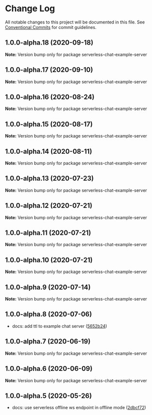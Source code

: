 # Change Log

All notable changes to this project will be documented in this file.
See [Conventional Commits](https://conventionalcommits.org) for commit guidelines.

## 1.0.0-alpha.18 (2020-09-18)

**Note:** Version bump only for package serverless-chat-example-server

## 1.0.0-alpha.17 (2020-09-10)

**Note:** Version bump only for package serverless-chat-example-server

## 1.0.0-alpha.16 (2020-08-24)

**Note:** Version bump only for package serverless-chat-example-server

## 1.0.0-alpha.15 (2020-08-17)

**Note:** Version bump only for package serverless-chat-example-server

## 1.0.0-alpha.14 (2020-08-11)

**Note:** Version bump only for package serverless-chat-example-server

## 1.0.0-alpha.13 (2020-07-23)

**Note:** Version bump only for package serverless-chat-example-server

## 1.0.0-alpha.12 (2020-07-21)

**Note:** Version bump only for package serverless-chat-example-server

## 1.0.0-alpha.11 (2020-07-21)

**Note:** Version bump only for package serverless-chat-example-server

## 1.0.0-alpha.10 (2020-07-21)

**Note:** Version bump only for package serverless-chat-example-server

## 1.0.0-alpha.9 (2020-07-14)

**Note:** Version bump only for package serverless-chat-example-server

## 1.0.0-alpha.8 (2020-07-06)

- docs: add ttl to example chat server ([5652b24](https://github.com/michalkvasnicak/aws-lambda-graphql/commit/5652b24))

## 1.0.0-alpha.7 (2020-06-19)

**Note:** Version bump only for package serverless-chat-example-server

## 1.0.0-alpha.6 (2020-06-09)

**Note:** Version bump only for package serverless-chat-example-server

## 1.0.0-alpha.5 (2020-05-26)

- docs: use serverless offline ws endpoint in offline mode ([2dbcf72](https://github.com/michalkvasnicak/aws-lambda-graphql/commit/2dbcf72))
